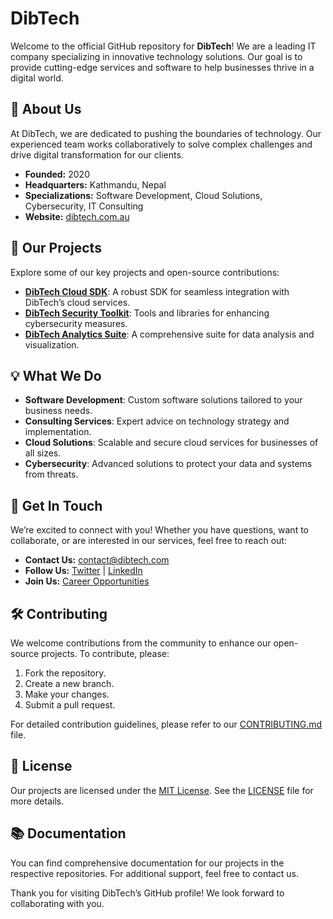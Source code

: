 # DibTech

Welcome to the official GitHub repository for **DibTech**! We are a leading IT company specializing in innovative technology solutions. Our goal is to provide cutting-edge services and software to help businesses thrive in a digital world.

## 🚀 About Us

At DibTech, we are dedicated to pushing the boundaries of technology. Our experienced team works collaboratively to solve complex challenges and drive digital transformation for our clients.

- **Founded:** 2020
- **Headquarters:** Kathmandu, Nepal
- **Specializations:** Software Development, Cloud Solutions, Cybersecurity, IT Consulting
- **Website:** [dibtech.com.au](https://dibtech.com.au)

## 📂 Our Projects

Explore some of our key projects and open-source contributions:

- **[DibTech Cloud SDK](https://github.com/dibtech/cloud-sdk)**: A robust SDK for seamless integration with DibTech’s cloud services.
- **[DibTech Security Toolkit](https://github.com/dibtech/security-toolkit)**: Tools and libraries for enhancing cybersecurity measures.
- **[DibTech Analytics Suite](https://github.com/dibtech/analytics-suite)**: A comprehensive suite for data analysis and visualization.

## 💡 What We Do

- **Software Development**: Custom software solutions tailored to your business needs.
- **Consulting Services**: Expert advice on technology strategy and implementation.
- **Cloud Solutions**: Scalable and secure cloud services for businesses of all sizes.
- **Cybersecurity**: Advanced solutions to protect your data and systems from threats.

## 🤝 Get In Touch

We’re excited to connect with you! Whether you have questions, want to collaborate, or are interested in our services, feel free to reach out:

- **Contact Us:** [contact@dibtech.com](mailto:contact@dibtech.com)
- **Follow Us:** [Twitter](https://twitter.com/dibtech) | [LinkedIn](https://linkedin.com/company/dibtech)
- **Join Us:** [Career Opportunities](https://dibtech.com/careers)

## 🛠️ Contributing

We welcome contributions from the community to enhance our open-source projects. To contribute, please:

1. Fork the repository.
2. Create a new branch.
3. Make your changes.
4. Submit a pull request.

For detailed contribution guidelines, please refer to our [CONTRIBUTING.md](https://github.com/dibtech/CONTRIBUTING.md) file.

## 📜 License

Our projects are licensed under the [MIT License](https://opensource.org/licenses/MIT). See the [LICENSE](https://github.com/dibtech/LICENSE) file for more details.

## 📚 Documentation

You can find comprehensive documentation for our projects in the respective repositories. For additional support, feel free to contact us.

Thank you for visiting DibTech’s GitHub profile! We look forward to collaborating with you.

